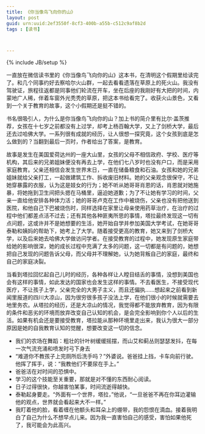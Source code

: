 ```yaml
---
title: 《你当像鸟飞向你的山》
layout: post
guid: urn:uuid:2ef3550f-8cf3-400b-a55b-c512c9af8b2d
tags : [读书]



---
```


{% include JB/setup %}

  一直放在微信读书里的《你当像鸟飞向你的山》这本书，在清明这个假期里给读完了。和几个同事约好去察哈尔火山群，一起去看看遗落在草原上的死火山。我没有驾驶证，旅程往返都是同事他们轮流在开车，坐在后座的我刚好有大把的时间，内蒙地广人稀，伴着车窗外光秃秃的草原，把这本书给看完了。收获火山景色，又看到一个关于教育的故事，这个小假期还是挺不错的。

  书名很吸引人，为什么是你当像鸟飞向你的山？加上书的简介里有比尔·盖茨推荐，女孩在十七岁之前都没有上过学，却考上杨百翰大学，又上了剑桥大学，最后还去过哈佛大学。一系列很有成就的经历，让人很想一探究竟，这个女孩到底是怎么做到的？当翻到最后一页时，作者给出了答案，是教育。

  故事是发生在美国爱荷达州的一座大山里，女孩的父母不相信政府、学校、医疗等机构，其后来的兄弟姐妹便没有再去上学，在他们七八岁时也没有户口，而是采用家庭教育。父亲还相信会发生世界末日，一直在储备粮食和石油。女孩和她的兄弟姐妹就给父亲打工，一起做建筑工作、拆收废旧材料。她的父亲观念很保守，不让她穿暴露的衣服，认为这是妓女的行为；她不听从她哥哥肖恩的话，肖恩就对她施暴，将她拖到卫生间把头摁在马桶里，逼迫她道歉；为了不让她有学习的时间，父亲一直给他安排各种体力活；她的哥哥卢克在工作中被烧伤，父亲也没有把他送到医院，和他自己下巴被烧伤时，同样选择在家里让母亲使用药草治疗，在治疗的过程中他们都差点活不过去；还有其他各种匪夷所思的事情，塔拉最终发现这一切有点问题，这或许并不是她想要的生活，她开始自学并参加美国大学考试，在她哥哥泰勒和姨妈的帮助下，她考上了大学。随着接受更高的教育，她又来到了剑桥大学，以及后来她去哈佛大学做访问学者。在接受教育的过程中，她发现原生家庭带给她的影响很深，她的成长过程中充满了太多的问题，这一切都是有问题的，她想把自己发现的问题告诉父母，而父母并不理解她，认为她背叛自己的家庭，最终和自己的家庭决裂。

  当看到塔拉回忆起自己儿时的经历，各种各样让人瞠目结舌的事情，没想到美国也会有这样的事情，如此发达的国家也会发生这样的事情。不去看医生，不接受现代医疗，不让孩子上学，父亲完全的大男子主义，而且还偏执……想起来之前看到新闻里报道的四川大凉山，因为很穷很多孩子没法上学，在他们很小的时候就需要去地里务农。从塔拉的经历，还是大凉山的情况，我觉得都不能放弃教育，因为有限的条件和恶劣的环境而放弃改变自己认知的机会，是会完全影响到你个人以后的生活。如果有机会还是要接受教育，塔拉能从那种环境里走出来，我认为很大一部分原因是她的自我教育认知的觉醒，想要改变这一切的信念。

- 我们的农场在舞蹈：粗壮的针叶树缓缓摇摆，而山艾和蓟丛则瑟瑟发抖，在每一次气流充涌和喷发时弓下身去
- “难道你不教孩子上完厕所后洗手吗？”外婆说。爸爸挂上挡，卡车向前行驶。他挥了挥手，说：“我教他们不要尿在手上。”
- 爸爸活在对时间的恐惧中。
- 学习的这个技能至关重要，那就是对不懂的东西耐心阅读。
- 日子过得很快，你越害怕某事，时间流逝得越快。
- 泰勒起身要走。“外面有一个世界，塔拉，”他说，“一旦爸爸不再在你耳边灌输他的观点，世界就会看起来大不一样。”
- 我盯着他的脸，看着缠在他额头和耳朵上的绷带，我的怨恨在滴血。接着我明白了自己为什么不想早点儿来。因为我一直害怕自己的感受，害怕如果他死了，我可能会为此高兴。